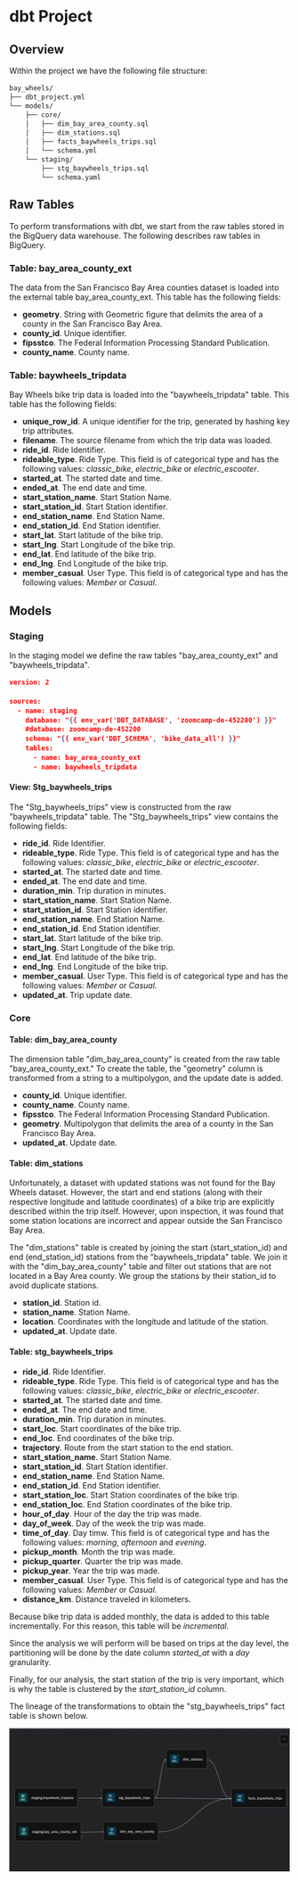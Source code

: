 
# dbt Project

## Overview

Within the project we have the following file structure:

```plaintext
bay_wheels/
├── dbt_project.yml
└── models/
    ├── core/
    │   ├── dim_bay_area_county.sql
    │   ├── dim_stations.sql
    │   ├── facts_baywheels_trips.sql
    │   └── schema.yml
    └── staging/
        ├── stg_baywheels_trips.sql
        └── schema.yaml
```

## Raw Tables

To perform transformations with dbt, we start from the raw tables stored in the BigQuery data warehouse. The following describes raw tables in BigQuery.

### Table: bay_area_county_ext 
The data from the San Francisco Bay Area counties dataset is loaded into the external table bay_area_county_ext. This table has the following fields:

* **geometry**. String with Geometric figure that delimits the area of ​​a county in the San Francisco Bay Area.
* **county_id**. Unique identifier.
* **fipsstco**. The Federal Information Processing Standard Publication.
* **county_name**. County name.

### Table: baywheels_tripdata
Bay Wheels bike trip data is loaded into the "baywheels_tripdata" table. This table has the following fields:

* **unique_row_id**. A unique identifier for the trip, generated by hashing key trip attributes.
* **filename**. The source filename from which the trip data was loaded.
* **ride_id**. Ride Identifier.
* **rideable_type**. Ride Type. This field is of categorical type and has the following values: *classic_bike*, *electric_bike* or *electric_escooter*.
* **started_at**. The started date and time.
* **ended_at**. The end date and time.
* **start_station_name**. Start Station Name.
* **start_station_id**. Start Station identifier.
* **end_station_name**. End Station Name.
* **end_station_id**. End Station identifier.
* **start_lat**. Start latitude of the bike trip.
* **start_lng**. Start Longitude of the bike trip.
* **end_lat**. End latitude of the bike trip.
* **end_lng**. End Longitude of the bike trip.
* **member_casual**. User Type. This field is of categorical type and has the following values: *Member* or *Casual*.

## Models

### Staging

In the staging model we define the raw tables "bay_area_county_ext" and "baywheels_tripdata".

```json
version: 2

sources:
  - name: staging
    database: "{{ env_var('DBT_DATABASE', 'zoomcamp-de-452200') }}"
    #database: zoomcamp-de-452200
    schema: "{{ env_var('DBT_SCHEMA', 'bike_data_all') }}"
    tables:
      - name: bay_area_county_ext
      - name: baywheels_tripdata
```

#### View: Stg_baywheels_trips

The "Stg_baywheels_trips" view is constructed from the raw "baywheels_tripdata" table. The "Stg_baywheels_trips" view contains the following fields:

* **ride_id**. Ride Identifier.
* **rideable_type**. Ride Type. This field is of categorical type and has the following values: *classic_bike*, *electric_bike* or *electric_escooter*.
* **started_at**. The started date and time.
* **ended_at**. The end date and time.
* **duration_min**. Trip duration in minutes.
* **start_station_name**. Start Station Name.
* **start_station_id**. Start Station identifier.
* **end_station_name**. End Station Name.
* **end_station_id**. End Station identifier.
* **start_lat**. Start latitude of the bike trip.
* **start_lng**. Start Longitude of the bike trip.
* **end_lat**. End latitude of the bike trip.
* **end_lng**. End Longitude of the bike trip.
* **member_casual**. User Type. This field is of categorical type and has the following values: *Member* or *Casual*.
* **updated_at**. Trip update date.

### Core

#### Table: dim_bay_area_county

The dimension table "dim_bay_area_county" is created from the raw table "bay_area_county_ext." To create the table, the "geometry" column is transformed from a string to a multipolygon, and the update date is added.

* **county_id**. Unique identifier.
* **county_name**. County name.
* **fipsstco**. The Federal Information Processing Standard Publication.
* **geometry**. Multipolygon that delimits the area of ​​a county in the San Francisco Bay Area.
* **updated_at**. Update date.


#### Table: dim_stations

Unfortunately, a dataset with updated stations was not found for the Bay Wheels dataset. However, the start and end stations (along with their respective longitude and latitude coordinates) of a bike trip are explicitly described within the trip itself. However, upon inspection, it was found that some station locations are incorrect and appear outside the San Francisco Bay Area.

The "dim_stations" table is created by joining the start (start_station_id) and end (end_station_id) stations from the "baywheels_tripdata" table. We join it with the "dim_bay_area_county" table and filter out stations that are not located in a Bay Area county. We group the stations by their station_id to avoid duplicate stations.

* **station_id**. Station id.
* **station_name**. Station Name.
* **location**. Coordinates with the longitude and latitude of the station.
* **updated_at**. Update date.


#### Table: stg_baywheels_trips


* **ride_id**. Ride Identifier.
* **rideable_type**. Ride Type. This field is of categorical type and has the following values: *classic_bike*, *electric_bike* or *electric_escooter*.
* **started_at**. The started date and time.
* **ended_at**. The end date and time.
* **duration_min**. Trip duration in minutes.
* **start_loc**. Start coordinates of the bike trip.
* **end_loc**. End coordinates of the bike trip.
* **trajectory**. Route from the start station to the end station.
* **start_station_name**. Start Station Name.
* **start_station_id**. Start Station identifier.
* **end_station_name**. End Station Name.
* **end_station_id**. End Station identifier.
* **start_station_loc**. Start Station coordinates of the bike trip.
* **end_station_loc**. End Station coordinates of the bike trip.
* **hour_of_day**. Hour of the day the trip was made.
* **day_of_week**. Day of the week the trip was made.
* **time_of_day**. Day timw. This field is of categorical type and has the following values: *morning*, *afternoon* and *evening*.
* **pickup_month**. Month the trip was made.
* **pickup_quarter**. Quarter the trip was made.
* **pickup_year**. Year the trip was made.
* **member_casual**. User Type. This field is of categorical type and has the following values: *Member* or *Casual*.
* **distance_km**. Distance traveled in kilometers.


Because bike trip data is added monthly, the data is added to this table incrementally. For this reason, this table will be *incremental*.

Since the analysis we will perform will be based on trips at the day level, the partitioning will be done by the date column *started_at* with a *day* granularity.

Finally, for our analysis, the start station of the trip is very important, which is why the table is clustered by the *start_station_id* column.

The lineage of the transformations to obtain the "stg_baywheels_trips" fact table is shown below.

![image](images/dbt-dag.png)
